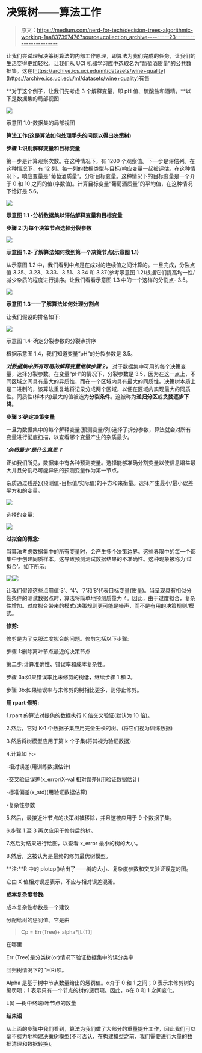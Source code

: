 # 决策树——算法工作

> 原文：<https://medium.com/nerd-for-tech/decision-trees-algorithmic-working-1aa837397476?source=collection_archive---------23----------------------->

让我们尝试理解决策树算法的内部工作原理，即算法为我们完成的任务，让我们的生活变得更加轻松。让我们从 UCI 机器学习库中选取名为“葡萄酒质量”的公共数据集。这在[https://archive.ics.uci.edu/ml/datasets/wine+quality](https://archive.ics.uci.edu/ml/datasets/wine+quality)有售

**对于这个例子，让我们先考虑 3 个解释变量，即 pH 值、硫酸盐和酒精。**以下是数据集的局部视图-

![](img/f3aa6302970f521ee1995e03fc8de324.png)

示意图 1.0-数据集的局部视图

**算法工作(这是算法如何处理手头的问题以得出决策树)**

**步骤 1:识别解释变量和目标变量**

第一步是计算观察次数。在这种情况下，有 1200 个观察值。下一步是评估列。在这种情况下，有 12 列。每一列的数据类型与目标/响应变量一起被评估。在这种情况下，响应变量是“葡萄酒质量”。分析目标变量。这种情况下的目标变量是一个介于 0 和 10 之间的值(序数值)。计算目标变量“葡萄酒质量”的平均值，在这种情况下恰好是 5.6。

![](img/da1571a604b5c1c72dfc56853fa72e95.png)

**示意图 1.1 -分析数据集以评估解释变量和目标变量**

**步骤 2:为每个决策节点选择分裂参数**

![](img/ce99d5b71e357c7268caf2c878403f43.png)

**示意图 1.2-了解算法如何找到第一个决策节点(示意图 1.1)**

从示意图 1.2 中，我们看到中点是在成对的连续值之间计算的。一旦完成，分裂点值 3.35、3.23、3.33、3.51、3.34 和 3.37(参考示意图 1.2)根据它们提高均一性/减少杂质的程度进行排序。让我们看看示意图 1.3 中的一个这样的分割点- 3.5。

![](img/e4bf6b1e3083fc047ffb6150068d1b3f.png)

**示意图 1.3——了解算法如何处理分割点**

让我们假设的排名如下:

![](img/6c305e03f514e40a9fee345e42d1e12b.png)

示意图 1.4-确定分裂参数的分裂点排序

根据示意图 1.4，我们知道变量“pH”的分裂参数是 3.5。

***对数据集中所有可用的解释变量继续步骤 2。*** 对于数据集中可用的每个决策变量，选择分裂参数。在变量“pH”的情况下，分裂参数是 3.5，因为在这一点上，不同区域之间具有最大的异质性，而在一个区域内具有最大的同质性。决策树本质上是二进制的，该算法重复地将记录分成两个区域，以便在区域内实现最大的同质性。同质性(样本内)最大的值被选为**分裂条件**。这被称为**递归分区**或**贪婪逐步下降**。

**步骤 3:确定决策变量**

一旦为数据集中的每个解释变量(预测变量/列)选择了拆分参数，算法就会对所有变量进行彻底扫描，以查看哪个变量产生的杂质最少。

***‘杂质最少’是什么意思？***

正如我们所见，数据集中有各种预测变量。选择能够准确分割变量以使信息增益最大并且分割尽可能异质的预测变量作为第一节点。

杂质通过残差∑(预测值-目标值/实际值)的平方和来衡量。选择产生最小/最小误差平方和的变量。

![](img/81e98efd66a73d618926d302fe894fc4.png)

选择的变量:

![](img/9bd9e7544695fd938c7ae480fe0a43ff.png)

**过拟合的概念:**

当算法考虑数据集中的所有变量时，会产生多个决策边界。这些界限中的每一个都集中于创建同质样本，这导致预测测试数据结果的不准确性。这种现象被称为‘过拟合’。如下所示:

![](img/167eab3dba3c14a2fe4161b9c0d363cc.png)![](img/7afe51494f5ed25f18df65f6a264ddd9.png)

让我们假设这些点用值‘3’、‘4’、‘7’和‘8’代表目标变量(质量)。当呈现具有相似分裂条件的测试数据点时，算法将简单地预测质量为 4。因此，由于过度拟合，复杂性增加。过度拟合带来的模式/决策规则更可能是噪声，而不是有用的决策规则/模式。

**修剪:**

修剪是为了克服过度拟合的问题。修剪包括以下步骤:

步骤 1:删除离叶节点最近的决策节点

第二步:计算准确性、错误率和成本复杂性。

步骤 3a:如果错误率比未修剪的树低，继续步骤 1 和 2。

步骤 3b:如果错误率与未修剪的树相比更多，则停止修剪。

**用 rpart 修剪:**

1.rpart 的算法对提供的数据执行 K 倍交叉验证(默认为 10 倍)。

2.然后，它对 K-1 个数据子集应用完全生长的树。(将它们视为训练数据)

3.然后将树模型应用于第 k 个子集(将其视为验证数据)

4.计算如下:-

-相对误差(用训练数据估计)

-交叉验证误差(x_error/X-val 相对误差)(用验证数据估计)

-标准偏差(x_std)(用验证数据估算)

-复杂性参数

5.然后，最接近叶节点的决策树被移除，并且这被应用于 9 个数据子集。

6.步骤 1 至 3 再次应用于修剪后的树。

7.然后对结果进行绘图，以查看 x_error 最小的树的大小。

8.然后，这被认为是最终的修剪最优树模型。

**注:**R 中的 plotcp()给出了——树的大小、复杂度参数和交叉验证误差的图。

它由 X 值相对误差表示，不应与相对误差混淆。

**成本复杂度参数:**

成本复杂性参数是一个建议

分配给树的惩罚值。它是由

> Cp = Err(Tree)+ alpha*[L(T)]

在哪里

Err (Tree)是分类树(or)情况下验证数据集中的误分类率

回归树情况下的 1-(R)项。

Alpha 是基于树中节点数量给出的惩罚值。α介于 0 和 1 之间；0 表示未修剪树的惩罚项；1 表示只有一个节点的树的惩罚项。因此，α在 0 和 1 之间变化。

L(t) —树中终端/叶节点的数量

**结束语**

从上面的步骤中我们看到，算法为我们做了大部分的重量提升工作，因此我们可以毫不费力地构建决策树模型(不可否认，在构建模型之前，我们需要进行大量的数据清理和数据转换)。